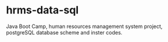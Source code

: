 # hrms-data-sql
Java Boot Camp, human resources management system project, postgreSQL database scheme and inster codes.
